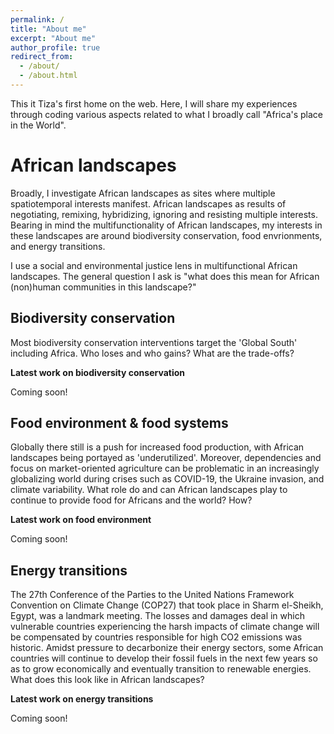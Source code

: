 ```yaml
---
permalink: /
title: "About me"
excerpt: "About me"
author_profile: true
redirect_from: 
  - /about/
  - /about.html
---
```


This it Tiza's first home on the web. Here, I will share my experiences through coding various aspects related to what I broadly call "Africa's place in the World".

African landscapes
======
Broadly, I investigate African landscapes as sites where multiple spatiotemporal interests manifest. African landscapes as results of negotiating, remixing, hybridizing, ignoring and resisting multiple interests. Bearing in mind the multifunctionality of African landscapes, my interests in these landscapes are around biodiversity conservation, food envrionments, and energy transitions.

I use a social and environmental justice lens in multifunctional African landscapes. The general question I ask is "what does this mean for African (non)human communities in this landscape?"

Biodiversity conservation
------
Most biodiversity conservation interventions target the 'Global South' including Africa. Who loses and who gains? What are the trade-offs?

**Latest work on biodiversity conservation**

Coming soon!

Food environment & food systems
------
Globally there still is a push for increased food production, with African landscapes being portayed as 'underutilized'. Moreover, dependencies and focus on market-oriented agriculture can be problematic in an increasingly globalizing world during crises such as COVID-19, the Ukraine invasion, and climate variability. What role do and can African landscapes play to continue to provide food for Africans and the world? How?

**Latest work on food environment**

Coming soon!

Energy transitions
------
The 27th Conference of the Parties to the United Nations Framework Convention on Climate Change (COP27) that took place in Sharm el-Sheikh, Egypt, was a landmark meeting. The losses and damages deal in which vulnerable countries experiencing the harsh impacts of climate change will be compensated by countries responsible for high CO2 emissions was historic. Amidst pressure to decarbonize their energy sectors, some African countries will continue to develop their fossil fuels in the next few years so as to grow economically and eventually transition to renewable energies. What does this look like in African landscapes?

**Latest work on energy transitions**

Coming soon!


